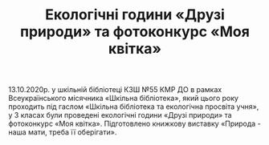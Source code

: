 ﻿---
title: Екологічні години «Друзі природи» та фотоконкурс «Моя квітка»
---

13.10.2020р. у шкільній бібліотеці КЗШ №55 КМР ДО в рамках Всеукраїнського місячника «Шкільна бібліотека», який цього року проходить під гаслом «Шкільна бібліотека та екологічна просвіта учня», у 3 класах були проведені екологічні години «Друзі природи» та фотоконкурс «Моя квітка». Підготовлено книжкову виставку «Природа - наша мати, треба її оберігати».

<slideshow />
